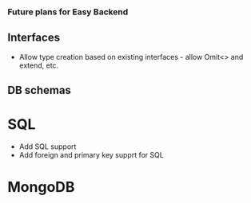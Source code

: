 ### Future plans for Easy Backend

## Interfaces

- Allow type creation based on existing interfaces - allow Omit<> and extend, etc.

## DB schemas

# SQL

- Add SQL support
- Add foreign and primary key supprt for SQL

# MongoDB
